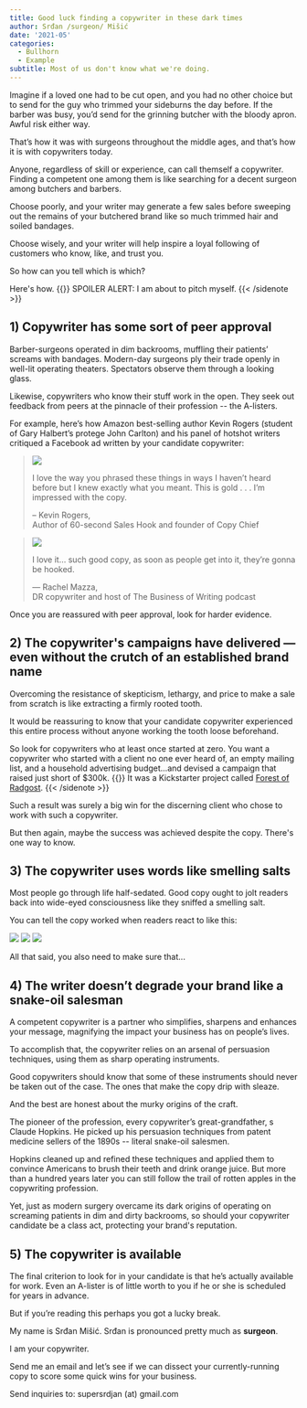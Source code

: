 ```yaml
---
title: Good luck finding a copywriter in these dark times
author: Srđan /surgeon/ Mišić
date: '2021-05'
categories:
  - Bullhorn
  - Example
subtitle: Most of us don't know what we're doing.
---
```


Imagine if a loved one had to be cut open, and you had no other choice but to send for the guy who trimmed your sideburns the day before. If the barber was busy, you’d send for the grinning butcher with the bloody apron. Awful risk either way.

That’s how it was with surgeons throughout the middle ages, and that’s how it is with copywriters today.

Anyone, regardless of skill or experience, can call themself a copywriter. Finding a competent one among them is like searching for a decent surgeon among butchers and barbers.

Choose poorly, and your writer may generate a few sales before sweeping out the remains of your butchered brand like so much trimmed hair and soiled bandages.

Choose wisely, and your writer will help inspire a loyal following of customers who know, like, and trust you.

So how can you tell which is which?

Here's how.
{{<sidenote>}} SPOILER ALERT: I am about to pitch myself. {{< /sidenote >}} 

## 1) Copywriter has some sort of peer approval

Barber-surgeons operated in dim backrooms, muffling their patients’ screams with bandages. Modern-day surgeons ply their trade openly in well-lit operating theaters. Spectators observe them through a looking glass.

Likewise, copywriters who know their stuff work in the open. They seek out feedback from peers at the pinnacle of their profession -- the A-listers.

For example, here’s how Amazon best-selling author Kevin Rogers (student of Gary Halbert’s protege John Carlton) and his panel of hotshot writers critiqued a Facebook ad written by your candidate copywriter: 

> ![](/images/rogers.png)
>
> I love the way you phrased these things in ways I haven’t heard before but I knew exactly what you meant. This is gold . . . I’m impressed with the copy.
>
>  – Kevin Rogers,  
> Author of 60-second Sales Hook and founder of Copy Chief

>
> ![](/images/mazza.png)
>
> I love it… such good copy, as soon as people get into it, they’re gonna be hooked.
>
> — Rachel Mazza,  
> DR copywriter and host of The Business of Writing podcast

Once you are reassured with peer approval, look for harder evidence.

## 2) The copywriter's campaigns have delivered — even without the crutch of an established brand name

Overcoming the resistance of skepticism, lethargy, and price to make a sale from scratch is like extracting a firmly rooted tooth. 

It would be reassuring to know that your candidate copywriter experienced this entire process without anyone working the tooth loose beforehand. 

So look for copywriters who at least once started at zero. You want a copywriter who started with a client no one ever heard of, an empty mailing list, and a household advertising budget...and devised a campaign that raised just short of $300k.
{{<sidenote>}} It was a Kickstarter project called [Forest of Radgost](https://www.kickstarter.com). {{< /sidenote >}} 

Such a result was surely a big win for the discerning client who chose to work with such a copywriter.

But then again, maybe the success was achieved despite the copy. There's one way to know.

## 3) The copywriter uses words like smelling salts

Most people go through life half-sedated. Good copy ought to jolt readers back into wide-eyed consciousness like they sniffed a smelling salt.

You can tell the copy worked when readers react to like this:

![](/images/phil.png)
![](/images/joe.png)
![](/images/jim.png)

All that said, you also need to make sure that...

## 4) The writer doesn’t degrade your brand like a snake-oil salesman

A competent copywriter is a partner who simplifies, sharpens and enhances your message, magnifying the impact your business has on people’s lives.

To accomplish that, the copywriter relies on an arsenal of persuasion techniques, using them as sharp operating instruments.

Good copywriters should know that some of these instruments should never be taken out of the case. The ones that make the copy drip with sleaze.

And the best are honest about the murky origins of the craft.

The pioneer of the profession, every copywriter’s great-grandfather, s Claude Hopkins. He picked up his persuasion techniques from patent medicine sellers of the 1890s -- literal snake-oil salesmen.

Hopkins cleaned up and refined these techniques and applied them to convince Americans to brush their teeth and drink orange juice. But more than a hundred years later you can still follow the trail of rotten apples in the copywriting profession.

Yet, just as modern surgery overcame its dark origins of operating on screaming patients in dim and dirty backrooms, so should your copywriter candidate be a class act, protecting your brand's reputation.

## 5) The copywriter is available

The final criterion to look for in your candidate is that he’s actually available for work. Even an A-lister is of little worth to you if he or she is scheduled for years in advance.

But if you’re reading this perhaps you got a lucky break.

My name is Srđan Mišić. Srđan is pronounced pretty much as **surgeon**.

I am your copywriter.

Send me an email and let’s see if we can dissect your currently-running copy to score some quick wins for your business. 

Send inquiries to: supersrdjan (at) gmail.com


